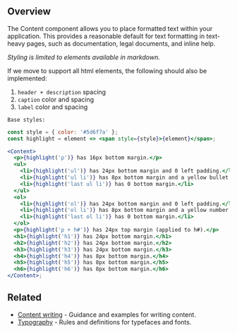 ## Overview
The Content component allows you to place formatted text within your application.
This provides a reasonable default for text formatting in text-heavy pages, such as documentation, legal documents, and inline help.

_Styling is limited to elements available in markdown._

If we move to support all html elements, the following should also be implemented:

1. `header + description` spacing
1. `caption` color and spacing
1. `label` color and spacing

`Base styles:`

```jsx
const style = { color: '#5d6f7a' };
const highlight = element => <span style={style}>{element}</span>;

<Content>
  <p>{highlight('p')} has 16px bottom margin.</p>
  <ul>
    <li>{highlight('ul')} has 24px bottom margin and 0 left padding.</li>
    <li>{highlight('ul li')} has 8px bottom margin and a yellow bullet.</li>
    <li>{highlight('last ul li')} has 0 bottom margin.</li>
  </ul>
  <ol>
    <li>{highlight('ol')} has 24px bottom margin and 0 left padding.</li>
    <li>{highlight('ol li')} has 8px bottom margin and a yellow number.</li>
    <li>{highlight('last ol li')} has 0 bottom margin.</li>
  </ol>
  <p>{highlight('p + h#')} has 24px top margin (applied to h#).</p>
  <h1>{highlight('h1')} has 24px bottom margin.</h1>
  <h2>{highlight('h2')} has 24px bottom margin.</h2>
  <h3>{highlight('h3')} has 24px bottom margin.</h3>
  <h4>{highlight('h4')} has 8px bottom margin.</h4>
  <h5>{highlight('h5')} has 8px bottom margin.</h5>
  <h6>{highlight('h6')} has 8px bottom margin.</h6>
</Content>;
```

## Related
* [Content writing](#/Foundations/ContentWriting) - Guidance and examples for writing content.
* [Typography](#/Foundations/Typography) - Rules and definitions for typefaces and fonts.
